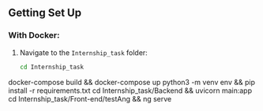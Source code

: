 ## Getting Set Up

### With Docker:

1. Navigate to the `Internship_task` folder:
   ```bash
   cd Internship_task
docker-compose build && docker-compose up
python3 -m venv env && pip install -r requirements.txt
cd Internship_task/Backend && uvicorn main:app
cd Internship_task/Front-end/testAng && ng serve

